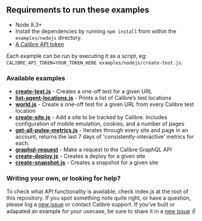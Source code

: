 ## Requirements to run these examples

- Node 8.3+
- Install the dependencies by running `npm install` from within the `examples/nodejs` directory.
- [A Calibre API token](https://calibreapp.com/docs/api/tokens)

Each example can be run by executing it as a script, eg: `CALIBRE_API_TOKEN=YOUR_TOKEN_HERE examples/nodejs/create-test.js`.

### Available examples

- **[create-test.js](create-test.js)** - Creates a one-off test for a given URL
- **[list-agent-locations.js](list-agent-locations.js)** - Prints a list of Calibre’s test locations
- **[world.js](world.js)** - Create a one-off test for a given URL from every Calibre test location
- **[create-site.js](create-site.js)** - Add a site to be tracked by Calibre. Includes configuration of mobile emulation, cookies, and a number of pages
- **[get-all-pulse-metrics.js](get-all-pulse-metrics.js)** - Iterates through every site and page in an account, returns the last 7 days of 'consistently-interactive' metrics for each.
- **[graphql-request](graphql-request.js)** - Make a request to the Calibre GraphQL API
- **[create-deploy.js](create-deploy.js)** - Creates a deploy for a given site
- **[create-snapshot.js](create-snapshot.js)** - Creates a snapshot for a given site

### Writing your own, or looking for help?

To check what API functionality is available, check index.js at the root of this repository. If you spot something note quite right, or have a question, please log a [new issue](https://github.com/calibreapp/cli/issues) or contact Calibre support.
If you’ve built or adapated an example for your usecase, be sure to share it in a [new issue](https://github.com/calibreapp/cli/issues) ✌️
